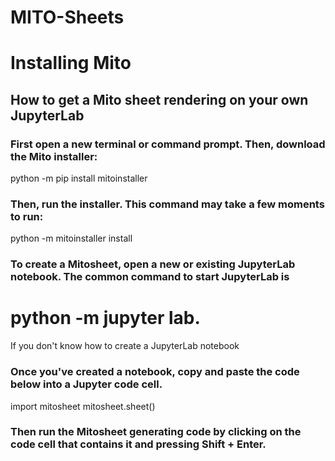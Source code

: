 # MITO-Sheets

# Installing Mito
## How to get a Mito sheet rendering on your own JupyterLab

### First open a new terminal or command prompt. Then, download the Mito installer:

python -m pip install mitoinstaller

### Then, run the installer. This command may take a few moments to run:

python -m mitoinstaller install


### To create a Mitosheet, open a new or existing JupyterLab notebook. The common command to start JupyterLab is 

# python -m jupyter lab. 

If you don't know how to create a JupyterLab notebook

### Once you've created a notebook, copy and paste the code below into a Jupyter code cell.

import mitosheet
mitosheet.sheet()

### Then run the Mitosheet generating code by clicking on the code cell that contains it and pressing Shift + Enter.
